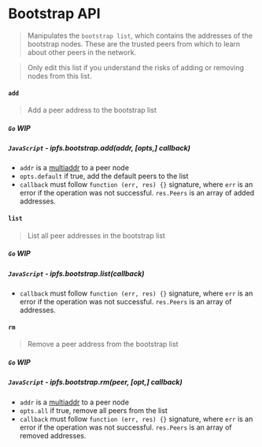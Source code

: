 Bootstrap API
=============

> Manipulates the `bootstrap list`, which contains
  the addresses of the bootstrap nodes. These are the trusted peers from
  which to learn about other peers in the network.
  
> Only edit this list if you understand the risks of adding or removing nodes from this list.

#### `add`

> Add a peer address to the bootstrap list

##### `Go` **WIP**

##### `JavaScript` - ipfs.bootstrap.add(addr, [opts,] callback)

- `addr` is a [multiaddr](https://github.com/multiformats/js-multiaddr) to a peer node
- `opts.default` if true, add the default peers to the list
- `callback` must follow `function (err, res) {}` signature, where `err` is an error if the operation was not successful. `res.Peers` is an array of added addresses.

#### `list`

> List all peer addresses in the bootstrap list

##### `Go` **WIP**

##### `JavaScript` - ipfs.bootstrap.list(callback)

- `callback` must follow `function (err, res) {}` signature, where `err` is an error if the operation was not successful. `res.Peers` is an array of addresses.


#### `rm`

> Remove a peer address from the bootstrap list

##### `Go` **WIP**

##### `JavaScript` - ipfs.bootstrap.rm(peer, [opt,] callback)

- `addr` is a [multiaddr](https://github.com/multiformats/js-multiaddr) to a peer node
- `opts.all` if true, remove all peers from the list
- `callback` must follow `function (err, res) {}` signature, where `err` is an error if the operation was not successful. `res.Peers` is an array of removed addresses.
